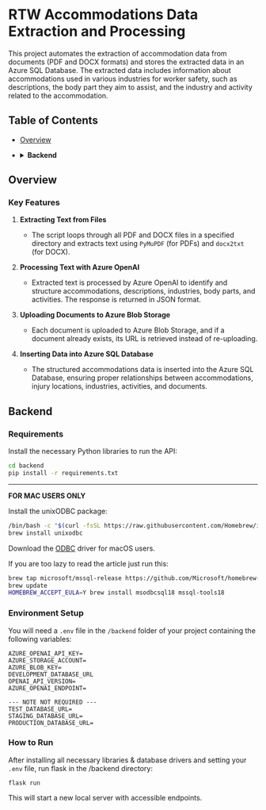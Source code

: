 # RTW Accommodations Data Extraction and Processing

This project automates the extraction of accommodation data from documents (PDF and DOCX formats) and stores the extracted data in an Azure SQL Database. The extracted data includes information about accommodations used in various industries for worker safety, such as descriptions, the body part they aim to assist, and the industry and activity related to the accommodation.

## Table of Contents

- [Overview](#overview)
- <details>
  <summary><strong>Backend</strong></summary>

  - [Requirements](#requirements)
  - [Environment Setup](#environment-setup)
  - [How to Run](#how-to-run)
  
</details>

## Overview

### Key Features

1. **Extracting Text from Files**
   - The script loops through all PDF and DOCX files in a specified directory and extracts text using `PyMuPDF` (for PDFs) and `docx2txt` (for DOCX).

2. **Processing Text with Azure OpenAI**
   - Extracted text is processed by Azure OpenAI to identify and structure accommodations, descriptions, industries, body parts, and activities. The response is returned in JSON format.

3. **Uploading Documents to Azure Blob Storage**
   - Each document is uploaded to Azure Blob Storage, and if a document already exists, its URL is retrieved instead of re-uploading.

4. **Inserting Data into Azure SQL Database**
   - The structured accommodations data is inserted into the Azure SQL Database, ensuring proper relationships between accommodations, injury locations, industries, activities, and documents.

## Backend

### Requirements

Install the necessary Python libraries to run the API:

```bash
cd backend
pip install -r requirements.txt
```

------------
<strong>FOR MAC USERS ONLY</strong>

Install the unixODBC package:
```bash
/bin/bash -c "$(curl -fsSL https://raw.githubusercontent.com/Homebrew/install/HEAD/install.sh)"
brew install unixodbc
```
Download the <a href="https://learn.microsoft.com/en-us/sql/connect/odbc/linux-mac/install-microsoft-odbc-driver-sql-server-macos?view=sql-server-ver16">ODBC</a> driver for macOS users.

If you are too lazy to read the article just run this:

```bash
brew tap microsoft/mssql-release https://github.com/Microsoft/homebrew-mssql-release
brew update
HOMEBREW_ACCEPT_EULA=Y brew install msodbcsql18 mssql-tools18
```


### Environment Setup
You will need a ```.env``` file in the ```/backend``` folder of your project containing the following variables:

```
AZURE_OPENAI_API_KEY=
AZURE_STORAGE_ACCOUNT=
AZURE_BLOB_KEY=
DEVELOPMENT_DATABASE_URL
OPENAI_API_VERSION=
AZURE_OPENAI_ENDPOINT=

--- NOTE NOT REQUIRED ---
TEST_DATABASE_URL=
STAGING_DATABASE_URL=
PRODUCTION_DATABASE_URL=
```

### How to Run
After installing all necessary libraries & database drivers and setting your ```.env``` file, run flask in the /backend directory:

```flask run```

This will start a new local server with accessible endpoints.

